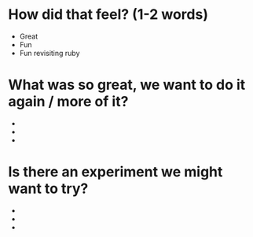 # How did that feel? (1-2 words)
- Great
- Fun
- Fun revisiting ruby

# What was so great, we want to do it again / more of it?
- 
- 
- 

# Is there an experiment we might want to try?
- 
- 
- 
